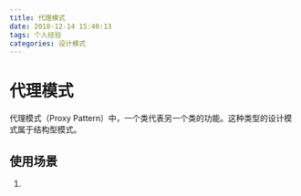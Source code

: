 ```yaml
---
title: 代理模式
date: 2018-12-14 15:40:13
tags: 个人经验
categories: 设计模式
---
```


# 代理模式

代理模式（Proxy Pattern）中，一个类代表另一个类的功能。这种类型的设计模式属于结构型模式。  

## 使用场景

1. 
